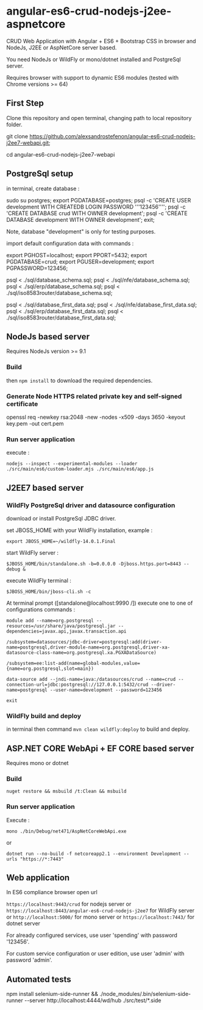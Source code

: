 # angular-es6-crud-nodejs-j2ee-aspnetcore

CRUD Web Application with Angular + ES6 + Bootstrap CSS in browser and NodeJs, J2EE or AspNetCore server based.

You need NodeJs or WildFly or mono/dotnet installed and PostgreSql server.

Requires browser with support to dynamic ES6 modules (tested with Chrome versions >= 64)

## First Step

Clone this repository and open terminal, changing path to local repository folder.

git clone https://github.com/alexsandrostefenon/angular-es6-crud-nodejs-j2ee7-webapi.git;

cd angular-es6-crud-nodejs-j2ee7-webapi

## PostgreSql setup

in terminal, create database :

sudo su postgres;
export PGDATABASE=postgres;
psql -c 'CREATE USER development WITH CREATEDB LOGIN PASSWORD '\''123456'\''';
psql -c 'CREATE DATABASE crud WITH OWNER development';
psql -c 'CREATE DATABASE development WITH OWNER development';
exit;

Note, database "development" is only for testing purposes.

import default configuration data with commands :

export PGHOST=localhost;
export PPORT=5432;
export PGDATABASE=crud;
export PGUSER=development;
export PGPASSWORD=123456;

psql < ./sql/database_schema.sql;
psql < ./sql/nfe/database_schema.sql;
psql < ./sql/erp/database_schema.sql;
psql < ./sql/iso8583router/database_schema.sql;

psql < ./sql/database_first_data.sql;
psql < ./sql/nfe/database_first_data.sql;
psql < ./sql/erp/database_first_data.sql;
psql < ./sql/iso8583router/database_first_data.sql;

## NodeJs based server

Requires NodeJs version >= 9.1

### Build

then `npm install` to download the required dependencies.

### Generate Node HTTPS related private key and self-signed certificate

openssl req -newkey rsa:2048 -new -nodes -x509 -days 3650 -keyout key.pem -out cert.pem

### Run server application

execute :

`nodejs --inspect --experimental-modules --loader ./src/main/es6/custom-loader.mjs ./src/main/es6/app.js`

## J2EE7 based server

### WildFly PostgreSql driver and datasource configuration

download or install PostgreSql JDBC driver.

set JBOSS_HOME with your WildFly installation, example :

`export JBOSS_HOME=~/wildfly-14.0.1.Final`

start WildFly server :

`$JBOSS_HOME/bin/standalone.sh -b=0.0.0.0 -Djboss.https.port=8443 --debug &`

execute WildFly terminal :

`$JBOSS_HOME/bin/jboss-cli.sh -c`

At terminal prompt ([standalone@localhost:9990 /]) execute one to one of configurations commands :

`module add --name=org.postgresql --resources=/usr/share/java/postgresql.jar --dependencies=javax.api,javax.transaction.api`

`/subsystem=datasources/jdbc-driver=postgresql:add(driver-name=postgresql,driver-module-name=org.postgresql,driver-xa-datasource-class-name=org.postgresql.xa.PGXADataSource)`

`/subsystem=ee:list-add(name=global-modules,value={name=org.postgresql,slot=main})`

`data-source add --jndi-name=java:/datasources/crud --name=crud --connection-url=jdbc:postgresql://127.0.0.1:5432/crud --driver-name=postgresql --user-name=development --password=123456`

`exit`

### WildFly build and deploy

in terminal then command `mvn clean wildfly:deploy` to build and deploy.

## ASP.NET CORE WebApi + EF CORE based server

Requires mono or dotnet

### Build

`nuget restore && msbuild /t:Clean && msbuild`

### Run server application

Execute :

`mono ./bin/Debug/net471/AspNetCoreWebApi.exe`

or

`dotnet run --no-build -f netcoreapp2.1 --environment Development --urls "https://*:7443"`

## Web application

In ES6 compliance browser open url

`https://localhost:9443/crud` for nodejs server or
`https://localhost:8443/angular-es6-crud-nodejs-j2ee7` for WildFly server or
`http://localhost:5000/` for mono server or
`https://localhost:7443/` for dotnet server

For already configured services, use user 'spending' with password '123456'.

For custom service configuration or user edition, use user 'admin' with password 'admin'.

## Automated tests

npm install selenium-side-runner &&
./node_modules/.bin/selenium-side-runner --server http://localhost:4444/wd/hub ./src/test/*.side

